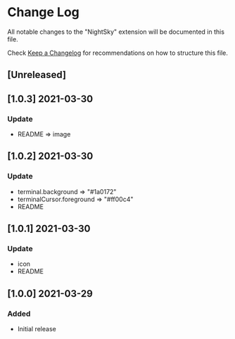 # Change Log

All notable changes to the "NightSky" extension will be documented in this file.

Check [Keep a Changelog](http://keepachangelog.com/) for recommendations on how to structure this file.

## [Unreleased]
## [1.0.3] 2021-03-30
### Update
- README => image
## [1.0.2] 2021-03-30
### Update
- terminal.background => "#1a0172"
- terminalCursor.foreground => "#ff00c4"
- README
## [1.0.1] 2021-03-30
### Update
- icon
- README
## [1.0.0] 2021-03-29
### Added
- Initial release
